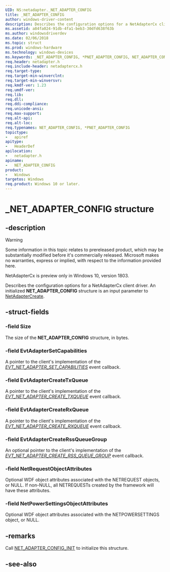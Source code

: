 ```yaml
---
UID: NS:netadapter._NET_ADAPTER_CONFIG
title: _NET_ADAPTER_CONFIG
author: windows-driver-content
description: Describes the configuration options for a NetAdapterCx client driver. An initialized NET_ADAPTER_CONFIG structure is an input parameter to NetAdapterCreate.
ms.assetid: a84fa024-91db-4fa1-beb3-30dfd638f63b
ms.author: windowsdriverdev
ms.date: 02/06/2018
ms.topic: struct
ms.prod: windows-hardware
ms.technology: windows-devices
ms.keywords: _NET_ADAPTER_CONFIG, *PNET_ADAPTER_CONFIG, NET_ADAPTER_CONFIG, 
req.header: netadapter.h
req.include-header: netadaptercx.h
req.target-type:
req.target-min-winverclnt:
req.target-min-winversvr:
req.kmdf-ver: 1.23
req.umdf-ver:
req.lib:
req.dll:
req.ddi-compliance:
req.unicode-ansi:
req.max-support:
req.alt-api:
req.alt-loc:
req.typenames: NET_ADAPTER_CONFIG, *PNET_ADAPTER_CONFIG
topictype: 
-	apiref
apitype: 
-	HeaderDef
apilocation: 
-	netadapter.h
apiname: 
-	NET_ADAPTER_CONFIG
product:
-	Windows
targetos: Windows
req.product: Windows 10 or later.
---
```


# _NET_ADAPTER_CONFIG structure

## -description

> [!WARNING]
> Some information in this topic relates to prereleased product, which may be substantially modified before it's commercially released. Microsoft makes no warranties, express or implied, with respect to the information provided here.
>
> NetAdapterCx is preview only in Windows 10, version 1803.

Describes the configuration options for a NetAdapterCx client driver. An initialized **NET_ADAPTER_CONFIG** structure is an input parameter to [NetAdapterCreate](nf-netadapter-netadaptercreate.md).

## -struct-fields

### -field Size
The size of the **NET_ADAPTER_CONFIG** structure, in bytes.
 
### -field EvtAdapterSetCapabilities
A pointer to the client's implementation of the *[EVT_NET_ADAPTER_SET_CAPABILITIES](nc-netadapter-evt_net_adapter_set_capabilities.md)* event callback.
 
### -field EvtAdapterCreateTxQueue
A pointer to the client's implementation of the *[EVT_NET_ADAPTER_CREATE_TXQUEUE](nc-netadapter-evt_net_adapter_create_txqueue.md)* event callback.
 
### -field EvtAdapterCreateRxQueue
A pointer to the client's implementation of the *[EVT_NET_ADAPTER_CREATE_RXQUEUE](nc-netadapter-evt_net_adapter_create_rxqueue.md)* event callback.

### -field EvtAdapterCreateRssQueueGroup
An optional pointer to the client's implementation of the *[EVT_NET_ADAPTER_CREATE_RSS_QUEUE_GROUP](nc-netadapter-evt_net_adapter_create_rssqueue_group.md)* event callback. 
 
### -field NetRequestObjectAttributes
Optional WDF object attributes associated with the NETREQUEST objects, or NULL. If non-NULL, all NETREQUESTs created by the framework will have these attributes.
 
### -field NetPowerSettingsObjectAttributes 
Optional WDF object attributes associated with the NETPOWERSETTINGS object, or NULL.

## -remarks
Call [NET_ADAPTER_CONFIG_INIT](nf-netadapter-net_adapter_config_init.md) to initialize this structure.



## -see-also